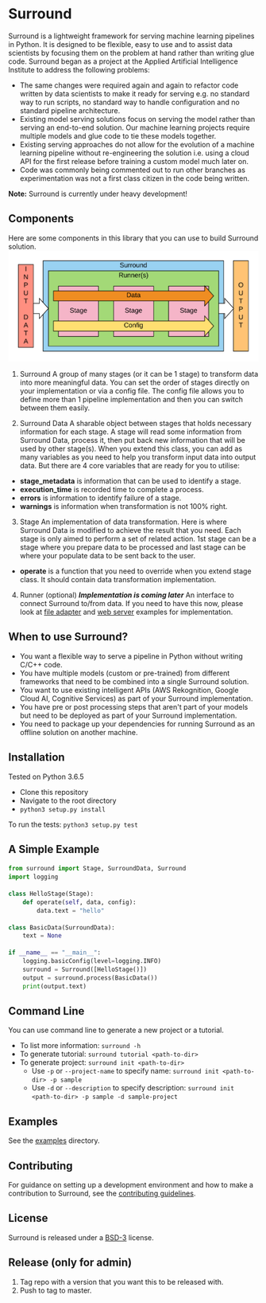 # Surround

Surround is a lightweight framework for serving machine learning pipelines in Python. It is designed to be flexible, easy to use and to assist data scientists by focusing them on the problem at hand rather than writing glue code. Surround began as a project at the Applied Artificial Intelligence Institute to address the following problems:

* The same changes were required again and again to refactor code written by data scientists to make it ready for serving e.g. no standard way to run scripts, no standard way to handle configuration and no standard pipeline architecture.
* Existing model serving solutions focus on serving the model rather than serving an end-to-end solution. Our machine learning projects require multiple models and glue code to tie these models together.
* Existing serving approaches do not allow for the evolution of a machine learning pipeline without re-engineering the solution i.e. using a cloud API for the first release before training a custom model much later on.
* Code was commonly being commented out to run other branches as experimentation was not a first class citizen in the code being written.

**Note:** Surround is currently under heavy development!

## Components
Here are some components in this library that you can use to build Surround solution. ![Surround diagram](docs/flow-diagram.png)

1. Surround
A group of many stages (or it can be 1 stage) to transform data into more meaningful data. You can set the order of stages directly on your implementation or via a config file. The config file allows you to define more than 1 pipeline implementation and then you can switch between them easily.

2. Surround Data
A sharable object between stages that holds necessary information for each stage. A stage will read some information from Surround Data, process it, then put back new information that will be used by other stage(s). When you extend this class, you can add as many variables as you need to help you transform input data into output data. But there are 4 core variables that are ready for you to utilise:
* **stage_metadata** is information that can be used to identify a stage.
* **execution_time** is recorded time to complete a process.
* **errors** is information to identify failure of a stage.
* **warnings** is information when transformation is not 100% right.

3. Stage
An implementation of data transformation. Here is where Surround Data is modified to achieve the result that you need. Each stage is only aimed to perform a set of related action. 1st stage can be a stage where you prepare data to be processed and last stage can be where your populate data to be sent back to the user.
* **operate** is a function that you need to override when you extend stage class. It should contain data transformation implementation.

4. Runner (optional) ***Implementation is coming later***
An interface to connect Surround to/from data. If you need to have this now, please look at [file adapter](examples/file-adapter) and [web server](examples/web-server) examples for implementation.

## When to use Surround?

* You want a flexible way to serve a pipeline in Python without writing C/C++ code.
* You have multiple models (custom or pre-trained) from different frameworks that need to be combined into a single Surround solution.
* You want to use existing intelligent APIs (AWS Rekognition, Google Cloud AI, Cognitive Services) as part of your Surround implementation.
* You have pre or post processing steps that aren't part of your models but need to be deployed as part of your Surround implementation.
* You need to package up your dependencies for running Surround as an offline solution on another machine.

## Installation

Tested on Python 3.6.5

* Clone this repository
* Navigate to the root directory
* `python3 setup.py install`

To run the tests: `python3 setup.py test`

## A Simple Example

```python
from surround import Stage, SurroundData, Surround
import logging

class HelloStage(Stage):
    def operate(self, data, config):
        data.text = "hello"

class BasicData(SurroundData):
    text = None

if __name__ == "__main__":
    logging.basicConfig(level=logging.INFO)
    surround = Surround([HelloStage()])
    output = surround.process(BasicData())
    print(output.text)
```

## Command Line
You can use command line to generate a new project or a tutorial.

- To list more information: `surround -h`
- To generate tutorial: `surround tutorial <path-to-dir>`
- To generate project: `surround init <path-to-dir>`
  - Use `-p` or `--project-name` to specify name: `surround init <path-to-dir> -p sample`
  - Use `-d` or `--description` to specify description: `surround init <path-to-dir> -p sample -d sample-project`

## Examples

See the [examples](https://github.com/dstil/surround/tree/master/examples) directory.

## Contributing

For guidance on setting up a development environment and how to make a contribution to Surround, see the [contributing guidelines](docs/CONTRIBUTING.md).


## License

Surround is released under a [BSD-3](https://opensource.org/licenses/BSD-3-Clause) license.

## Release (only for admin)
1. Tag repo with a version that you want this to be released with.
2. Push to tag to master.
